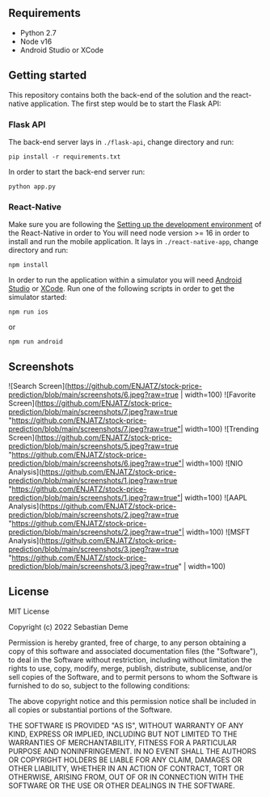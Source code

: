 ## Requirements

- Python 2.7
- Node v16
- Android Studio or XCode

## Getting started

This repository contains both the back-end of the solution and the react-native application. The first step would be to start the Flask API:

### Flask API

The back-end server lays in `./flask-api`, change directory and run:
```
pip install -r requirements.txt
```

In order to start the back-end server run:
```
python app.py
```

### React-Native 

Make sure you are following the [Setting up the development environment](https://reactnative.dev/docs/environment-setup) of the React-Native in order to 
You will need node version >= 16 in order to install and run the mobile application. It lays in `./react-native-app`, change directory and run:

```
npm install
```

In order to run the application within a simulator you will need [Android Studio](https://developer.android.com/studio) or [XCode](https://developer.apple.com/xcode/). Run one of the following scripts in order to get the simulator started:
```
npm run ios
```
or 
```
npm run android
```
## Screenshots
![Search Screen](https://github.com/ENJATZ/stock-price-prediction/blob/main/screenshots/6.jpeg?raw=true | width=100)
![Favorite Screen](https://github.com/ENJATZ/stock-price-prediction/blob/main/screenshots/7.jpeg?raw=true "https://github.com/ENJATZ/stock-price-prediction/blob/main/screenshots/7.jpeg?raw=true"| width=100)
![Trending Screen](https://github.com/ENJATZ/stock-price-prediction/blob/main/screenshots/5.jpeg?raw=true "https://github.com/ENJATZ/stock-price-prediction/blob/main/screenshots/6.jpeg?raw=true"| width=100)
![NIO Analysis](https://github.com/ENJATZ/stock-price-prediction/blob/main/screenshots/1.jpeg?raw=true "https://github.com/ENJATZ/stock-price-prediction/blob/main/screenshots/1.jpeg?raw=true"| width=100)
![AAPL Analysis](https://github.com/ENJATZ/stock-price-prediction/blob/main/screenshots/2.jpeg?raw=true "https://github.com/ENJATZ/stock-price-prediction/blob/main/screenshots/2.jpeg?raw=true"| width=100)
![MSFT Analysis](https://github.com/ENJATZ/stock-price-prediction/blob/main/screenshots/3.jpeg?raw=true "https://github.com/ENJATZ/stock-price-prediction/blob/main/screenshots/3.jpeg?raw=true" | width=100)

## License
MIT License

Copyright (c) 2022 Sebastian Deme

Permission is hereby granted, free of charge, to any person obtaining a copy of this software and associated documentation files (the "Software"), to deal in the Software without restriction, including without limitation the rights to use, copy, modify, merge, publish, distribute, sublicense, and/or sell copies of the Software, and to permit persons to whom the Software is furnished to do so, subject to the following conditions:

The above copyright notice and this permission notice shall be included in all copies or substantial portions of the Software.

THE SOFTWARE IS PROVIDED "AS IS", WITHOUT WARRANTY OF ANY KIND, EXPRESS OR IMPLIED, INCLUDING BUT NOT LIMITED TO THE WARRANTIES OF MERCHANTABILITY, FITNESS FOR A PARTICULAR PURPOSE AND NONINFRINGEMENT. IN NO EVENT SHALL THE AUTHORS OR COPYRIGHT HOLDERS BE LIABLE FOR ANY CLAIM, DAMAGES OR OTHER LIABILITY, WHETHER IN AN ACTION OF CONTRACT, TORT OR OTHERWISE, ARISING FROM, OUT OF OR IN CONNECTION WITH THE SOFTWARE OR THE USE OR OTHER DEALINGS IN THE SOFTWARE.
